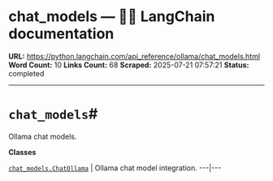 # chat_models — 🦜🔗 LangChain  documentation

**URL:** https://python.langchain.com/api_reference/ollama/chat_models.html
**Word Count:** 10
**Links Count:** 68
**Scraped:** 2025-07-21 07:57:21
**Status:** completed

---

# `chat_models`\#

Ollama chat models.

**Classes**

[`chat_models.ChatOllama`](https://python.langchain.com/api_reference/ollama/chat_models/langchain_ollama.chat_models.ChatOllama.html#langchain_ollama.chat_models.ChatOllama "langchain_ollama.chat_models.ChatOllama") | Ollama chat model integration.   ---|---